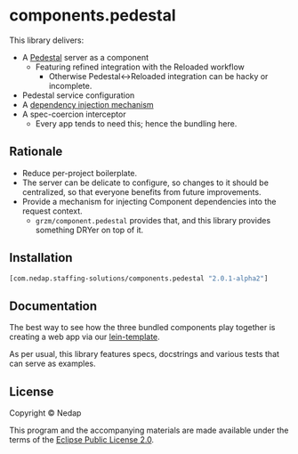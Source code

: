 # components.pedestal

This library delivers:

* A [Pedestal](https://github.com/pedestal/pedestal) server as a component
  * Featuring refined integration with the Reloaded workflow
    * Otherwise Pedestal<->Reloaded integration can be hacky or incomplete.
* Pedestal service configuration
* A [dependency injection mechanism](https://github.com/grzm/component.pedestal)
* A spec-coercion interceptor
  * Every app tends to need this; hence the bundling here. 

## Rationale

* Reduce per-project boilerplate.
* The server can be delicate to configure, so changes to it should be centralized, so that everyone benefits from future improvements.
* Provide a mechanism for injecting Component dependencies into the request context.
  * `grzm/component.pedestal` provides that, and this library provides something DRYer on top of it.

## Installation

```clojure
[com.nedap.staffing-solutions/components.pedestal "2.0.1-alpha2"]
```

## Documentation

The best way to see how the three bundled components play together is creating a web app via our [lein-template](https://github.com/nedap/lein-template).

As per usual, this library features specs, docstrings and various tests that can serve as examples.

## License

Copyright © Nedap

This program and the accompanying materials are made available under the terms of the [Eclipse Public License 2.0](https://www.eclipse.org/legal/epl-2.0).
